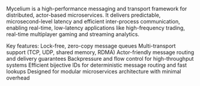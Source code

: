 Mycelium is a high-performance messaging and transport framework for distributed, actor-based microservices. It delivers predictable, microsecond-level latency and efficient inter-process communication, enabling real-time, low-latency applications like high-frequency trading, real-time multiplayer gaming and streaming analytics.

Key features:
  Lock-free, zero-copy message queues
  Multi-transport support (TCP, UDP, shared memory, RDMA)
  Actor-friendly message routing and delivery guarantees
  Backpressure and flow control for high-throughput systems
  Efficient bijective IDs for deterministic message routing and fast lookups
  Designed for modular microservices architecture with minimal overhead
